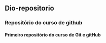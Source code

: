 ## Dio-repositorio
### Repositório do curso de github
#### Primeiro repositório do curso de Git e gitHub
